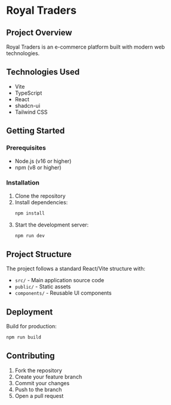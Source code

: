 # Royal Traders

## Project Overview

Royal Traders is an e-commerce platform built with modern web technologies.

## Technologies Used

- Vite
- TypeScript
- React
- shadcn-ui
- Tailwind CSS

## Getting Started

### Prerequisites

- Node.js (v16 or higher)
- npm (v8 or higher)

### Installation

1. Clone the repository
2. Install dependencies:
   ```sh
   npm install
   ```
3. Start the development server:
   ```sh
   npm run dev
   ```

## Project Structure

The project follows a standard React/Vite structure with:

- `src/` - Main application source code
- `public/` - Static assets
- `components/` - Reusable UI components

## Deployment

Build for production:
```sh
npm run build
```

## Contributing

1. Fork the repository
2. Create your feature branch
3. Commit your changes
4. Push to the branch
5. Open a pull request
